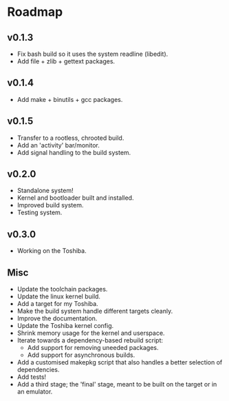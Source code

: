 # Roadmap #

## v0.1.3 ##

- Fix bash build so it uses the system readline (libedit).
- Add file + zlib + gettext packages.

## v0.1.4 ##

- Add make + binutils + gcc packages.

## v0.1.5 ##

- Transfer to a rootless, chrooted build.
- Add an 'activity' bar/monitor.
- Add signal handling to the build system.

## v0.2.0 ##

- Standalone system!
- Kernel and bootloader built and installed.
- Improved build system.
- Testing system.

## v0.3.0 ##

- Working on the Toshiba.

## Misc ##

- Update the toolchain packages.
- Update the linux kernel build.
- Add a target for my Toshiba.
- Make the build system handle different targets cleanly.
- Improve the documentation.
- Update the Toshiba kernel config.
- Shrink memory usage for the kernel and userspace.
- Iterate towards a dependency-based rebuild script:
  - Add support for removing uneeded packages.
  - Add support for asynchronous builds.
- Add a customised makepkg script that also handles a better selection of
  dependencies.
- Add tests!
- Add a third stage; the 'final' stage, meant to be built on the target or in
  an emulator.

